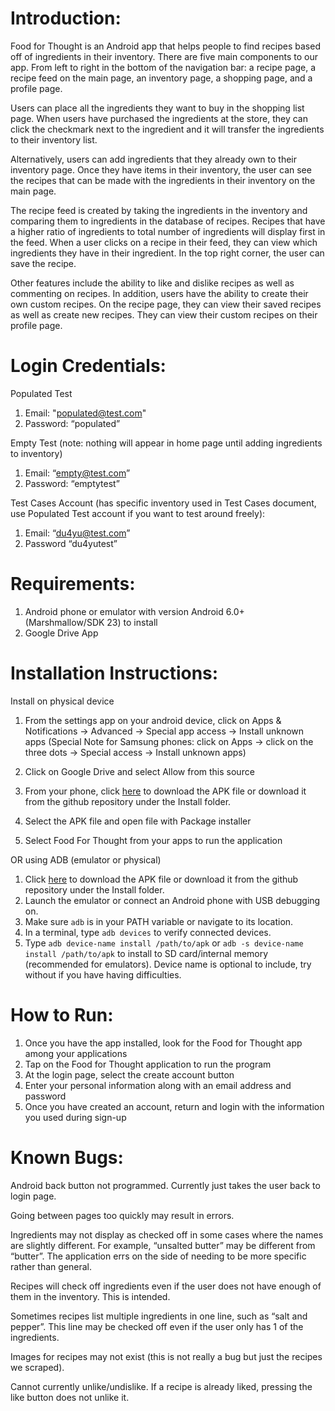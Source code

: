 # Introduction:


Food for Thought is an Android app that helps people to find recipes based off of ingredients in their inventory. There are five main components to our app. From left to right in the bottom of the navigation bar: a recipe page, a recipe feed on the main page, an inventory page, a shopping page, and a profile page. 

Users can place all the ingredients they want to buy in the shopping list page. When users have purchased the ingredients at the store, they can click the checkmark next to the ingredient and it will transfer the ingredients to their inventory list. 

Alternatively, users can add ingredients that they already own to their inventory page. Once they have items in their inventory, the user can see the recipes that can be made with the ingredients in their inventory on the main page. 


The recipe feed is created by taking the ingredients in the inventory and comparing them to ingredients in the database of recipes. Recipes that have a higher ratio of ingredients to total number of ingredients will display first in the feed.
 When a user clicks on a recipe in their feed, they can view which ingredients they have in their ingredient. In the top right corner, the user can save the recipe. 
 
 Other features include the ability to like and dislike recipes as well as commenting on recipes.
In addition, users have the ability to create their own custom recipes. On the recipe page, they can view their saved recipes as well as create new recipes. They can view their custom recipes on their profile page. 


# Login Credentials: 
Populated Test

1. Email: "populated@test.com"
2. Password: “populated”


Empty Test (note: nothing will appear in home page until adding ingredients to inventory)
1. Email: “empty@test.com”
2. Password: “emptytest”


Test Cases Account (has specific inventory used in Test Cases document, use Populated Test account if you want to test around freely):
1. Email: “du4yu@test.com”
2. Password “du4yutest”

# Requirements: 


1. Android phone or emulator with version Android 6.0+ (Marshmallow/SDK 23) to install
2. Google Drive App


# Installation Instructions: 

Install on physical device

1. From the settings app on your android device, click on Apps & Notifications -> Advanced -> Special app access -> Install unknown apps 
(Special Note for Samsung phones: click on Apps -> click on the three dots -> Special access -> Install unknown apps)

2. Click on Google Drive and select Allow from this source 
3. From your phone, click [here](https://drive.google.com/drive/folders/1dIIXy3aO0oAqRmydvhjhIfa0oB5SQ_gm?usp=sharing) to download the APK file or download it from the github repository under the Install folder. 
4. Select the APK file and open file with Package installer
5. Select Food For Thought from your apps to run the application

OR using ADB (emulator or physical)

1. Click [here](https://drive.google.com/drive/folders/1dIIXy3aO0oAqRmydvhjhIfa0oB5SQ_gm?usp=sharing) to download the APK file or download it from the github repository under the Install folder. 
2. Launch the emulator or connect an Android phone with USB debugging on.
3. Make sure `adb` is in your PATH variable or navigate to its location.
4. In a terminal, type `adb devices` to verify connected devices.
5. Type `adb device-name install /path/to/apk` or `adb -s device-name install /path/to/apk` to install to SD card/internal memory (recommended for emulators).
   Device name is optional to include, try without if you have having difficulties.

# How to Run: 


1. Once you have the app installed, look for the Food for Thought app among your applications
2. Tap on the Food for Thought application to run the program
3. At the login page, select the create account button  
4. Enter your personal information along with an email address and password
5. Once you have created an account, return and login with the information you used during sign-up

# Known Bugs:
Android back button not programmed. Currently just takes the user back to login page.

Going between pages too quickly may result in errors.

Ingredients may not display as checked off in some cases where the names are slightly different. For example, “unsalted butter” may be different from “butter”. The application errs on the side of needing to be more specific rather than general.

Recipes will check off ingredients even if the user does not have enough of them in the inventory. This is intended.

Sometimes recipes list multiple ingredients in one line, such as “salt and pepper”. This line may be checked off even if the user only has 1 of the ingredients.

Images for recipes may not exist (this is not really a bug but just the recipes we scraped).

Cannot currently unlike/undislike. If a recipe is already liked, pressing the like button does not unlike it.

